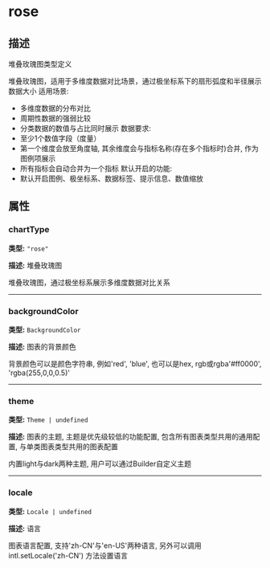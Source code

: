 # rose
## 描述
堆叠玫瑰图类型定义

堆叠玫瑰图，适用于多维度数据对比场景，通过极坐标系下的扇形弧度和半径展示数据大小
适用场景:
- 多维度数据的分布对比
- 周期性数据的强弱比较
- 分类数据的数值与占比同时展示
数据要求:
- 至少1个数值字段（度量）
- 第一个维度会放至角度轴, 其余维度会与指标名称(存在多个指标时)合并, 作为图例项展示
- 所有指标会自动合并为一个指标
默认开启的功能:
- 默认开启图例、极坐标系、数据标签、提示信息、数值缩放


## 属性

### chartType

**类型:** `"rose"`

**描述:**
堆叠玫瑰图

堆叠玫瑰图，通过极坐标系展示多维度数据对比关系

---

### backgroundColor

**类型:** `BackgroundColor`

**描述:**
图表的背景颜色

背景颜色可以是颜色字符串, 例如'red', 'blue', 也可以是hex, rgb或rgba'#ff0000', 'rgba(255,0,0,0.5)'

---

### theme

**类型:** `Theme | undefined`

**描述:**
图表的主题, 主题是优先级较低的功能配置, 包含所有图表类型共用的通用配置, 与单类图表类型共用的图表配置

内置light与dark两种主题, 用户可以通过Builder自定义主题

---

### locale

**类型:** `Locale | undefined`

**描述:**
语言

图表语言配置, 支持'zh-CN'与'en-US'两种语言, 另外可以调用 intl.setLocale('zh-CN') 方法设置语言
